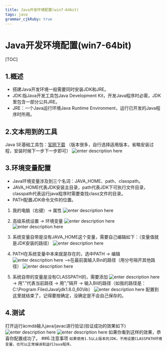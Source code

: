 ```yaml
---
title: Java开发环境配置(win7-64bit) 
tags: java
grammar_cjkRuby: true
---
```

# Java开发环境配置(win7-64bit)

[TOC]

## 1.概述
- 搭建Java开发环境一般需要同时安装JDK和JRE。
- JDK:指Java开发工具包Java Development Kit，开发Java程序时必需，JDK里包含一部分公共JRE。 
- JRE：一个Java运行环境Java Runtime Environment，运行已开发的Java程序时所用。
## 2.文本用到的工具
Java SE基础工具包：[官网下载](http://www.oracle.com/technetwork/java/javase/downloads/jdk8-downloads-2133151.html)
（版本很多，自行选择适用版本，省略安装过程，安装时候下一步下一步即可）
![enter description here][1]
## 3.环境变量配置
- Java环境变量涉及到三个名词：JAVA_HOME、path、classpath。
- JAVA_HOME代表JDK安装主目录，path代表JDK下可执行文件目录，classpath代表运行java程序时需要查找class文件的目录。
- PATH配置JDK命令文件的位置。
1. 我的电脑（右键）→ 属性
![enter description here][2]

2. 高级系统设置 → 环境变量
![enter description here][3]	![enter description here][4]
3. 系统变量自带是没有JAVA_HOME这个变量，需要自己编辑如下：（变量值就是JDK安装的路径）
![enter description here][5]
4. PATH在系统变量中本来就是存在的，选中PATH → 编辑
![enter description here][6]
-->在最前面输入Bin的路径（用分号隔开其他路径）
![enter description here][7]
5. 系统自带的变量是没有CLASSPATH的，需要添加
![enter description here][8]
→ 用”.”代表当前路径
→ 用”;”隔开
→ 输入Bil的路径（如我的路径是：C:\Program Files\Java\jdk1.8.0_60\lib）
![enter description here][9]
配置到这里就结束了，记得要按确定，没确定是不会自己保存的。
## 4.测试
打开运行àcmdà输入java/javac进行验证(验证成功的效果如下)
![enter description here][10]
![enter description here][11]
如果你看到这样的效果，恭喜你配置成功了。
##6.注意事项
`如果使用1.5以上版本的JDK，不用设置CLASSPATH环境变量，也可以正常编译和运行Java程序。`


  [1]: https://www.github.com/manpusha/githubimg/raw/master/images/1499071467454.jpg
  [2]: https://www.github.com/manpusha/githubimg/raw/master/images/1499071562840.jpg
  [3]: https://www.github.com/manpusha/githubimg/raw/master/images/1499071618968.jpg
  [4]: https://www.github.com/manpusha/githubimg/raw/master/images/1499071630175.jpg
  [5]: https://www.github.com/manpusha/githubimg/raw/master/images/1499071888520.jpg
  [6]: https://www.github.com/manpusha/githubimg/raw/master/images/1499071917771.jpg
  [7]: https://www.github.com/manpusha/githubimg/raw/master/images/1499071949009.jpg
  [8]: https://www.github.com/manpusha/githubimg/raw/master/images/1499071967434.jpg
  [9]: https://www.github.com/manpusha/githubimg/raw/master/images/1499071989689.jpg
  [10]: https://www.github.com/manpusha/githubimg/raw/master/images/1499072042026.jpg
  [11]: https://www.github.com/manpusha/githubimg/raw/master/images/1499072055621.jpg